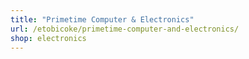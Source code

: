 ```yaml
---
title: "Primetime Computer & Electronics"
url: /etobicoke/primetime-computer-and-electronics/
shop: electronics
---
```


